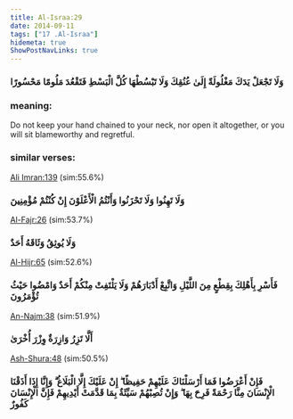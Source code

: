 ```yaml
---
title: Al-Israa:29
date: 2014-09-11
tags: ["17 .Al-Israa"]
hidemeta: true 
ShowPostNavLinks: true 
---
```

### وَلَا تَجْعَلْ يَدَكَ مَغْلُولَةً إِلَىٰ عُنُقِكَ وَلَا تَبْسُطْهَا كُلَّ الْبَسْطِ فَتَقْعُدَ مَلُومًا مَحْسُورًا
### meaning: 
Do not keep your hand chained to your neck, nor open it altogether, or you will sit blameworthy and regretful.
### similar verses: 

[Ali Imran:139](/3/139) (sim:55.6%)

### وَلَا تَهِنُوا وَلَا تَحْزَنُوا وَأَنْتُمُ الْأَعْلَوْنَ إِنْ كُنْتُمْ مُؤْمِنِينَ

[Al-Fajr:26](/89/26) (sim:53.7%)

### وَلَا يُوثِقُ وَثَاقَهُ أَحَدٌ

[Al-Hijr:65](/15/65) (sim:52.6%)

### فَأَسْرِ بِأَهْلِكَ بِقِطْعٍ مِنَ اللَّيْلِ وَاتَّبِعْ أَدْبَارَهُمْ وَلَا يَلْتَفِتْ مِنْكُمْ أَحَدٌ وَامْضُوا حَيْثُ تُؤْمَرُونَ

[An-Najm:38](/53/38) (sim:51.9%)

### أَلَّا تَزِرُ وَازِرَةٌ وِزْرَ أُخْرَىٰ

[Ash-Shura:48](/42/48) (sim:50.5%)

### فَإِنْ أَعْرَضُوا فَمَا أَرْسَلْنَاكَ عَلَيْهِمْ حَفِيظًا ۖ إِنْ عَلَيْكَ إِلَّا الْبَلَاغُ ۗ وَإِنَّا إِذَا أَذَقْنَا الْإِنْسَانَ مِنَّا رَحْمَةً فَرِحَ بِهَا ۖ وَإِنْ تُصِبْهُمْ سَيِّئَةٌ بِمَا قَدَّمَتْ أَيْدِيهِمْ فَإِنَّ الْإِنْسَانَ كَفُورٌ
